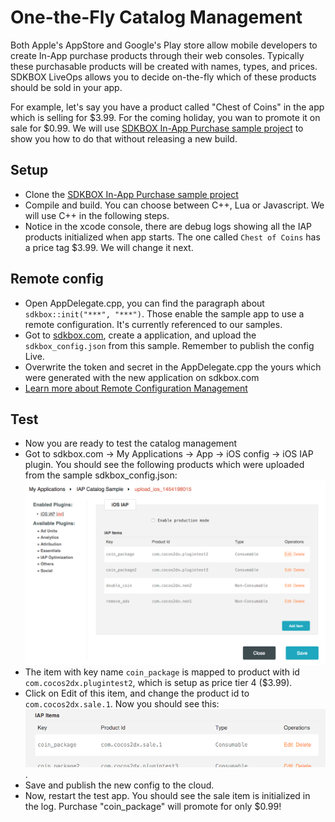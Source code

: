<h1>One-the-Fly Catalog Management</h1>

Both Apple's AppStore and Google's Play store allow mobile developers to create In-App purchase products through their web consoles. Typically these purchasable products will be created with names, types, and prices. SDKBOX LiveOps allows you to decide on-the-fly which of these products should be sold in your app. 

For example, let's say you have a product called "Chest of Coins" in the app which is selling for $3.99. For the coming holiday, you wan to promote it on sale for $0.99. We will use [SDKBOX In-App Purchase sample project](https://github.com/sdkbox/sdkbox-iap-sample) to show you how to do that without releasing a new build. 

## Setup
* Clone the [SDKBOX In-App Purchase sample project](https://github.com/sdkbox/sdkbox-iap-sample) 
* Compile and build. You can choose between C++, Lua or Javascript. We will use C++ in the following steps. 
* Notice in the xcode console, there are debug logs showing all the IAP products initialized when app starts. The one called `Chest of Coins` has a price tag $3.99. We will change it next. 

## Remote config
* Open AppDelegate.cpp, you can find the paragraph about `sdkbox::init("***", "***")`. Those enable the sample app to use a remote configuration. It's currently referenced to our samples. 
* Got to [sdkbox.com](http://sdkbox.com), create a application, and upload the `sdkbox_config.json` from this sample. Remember to publish the config Live. 
* Overwrite the token and secret in the AppDelegate.cpp the yours which were generated with the new application on sdkbox.com
* [Learn more about Remote Configuration Management](./remote-config)

## Test
* Now you are ready to test the catalog management
* Got to sdkbox.com -> My Applications -> App -> iOS config -> iOS IAP plugin. You should see the following products which were uploaded from the sample sdkbox_config.json:
![](../imgs/IAP_products.png)
* The item with key name `coin_package` is mapped to product with id `com.cocos2dx.plugintest2`, which is setup as price tier 4 ($3.99). 
* Click on Edit of this item, and change the product id to `com.cocos2dx.sale.1`. Now you should see this: 
![](../imgs/IAP_products_sale.png).
* Save and publish the new config to the cloud. 
* Now, restart the test app. You should see the sale item is initialized in the log. Purchase "coin_package" will promote for only $0.99!
